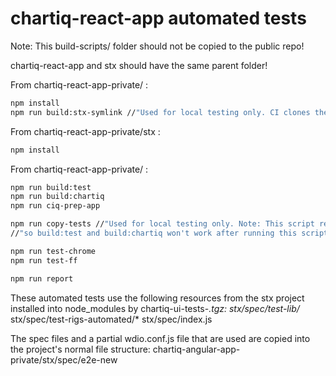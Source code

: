 # chartiq-react-app automated tests

Note: This build-scripts/ folder should not be copied to the public repo!

chartiq-react-app and stx should have the same parent folder!

From chartiq-react-app-private/ :
```sh
npm install
npm run build:stx-symlink //"Used for local testing only. CI clones the stx repo instead."
```
From chartiq-react-app-private/stx :
```sh
npm install
```
From chartiq-react-app-private/ :
```sh
npm run build:test
npm run build:chartiq
npm run ciq-prep-app

npm run copy-tests //"Used for local testing only. Note: This script removes the stx symlink"
//"so build:test and build:chartiq won't work after running this script"

npm run test-chrome
npm run test-ff

npm run report
```
These automated tests use the following resources from the stx project installed into node_modules by chartiq-ui-tests-*.tgz:
stx/spec/test-lib/*
stx/spec/test-rigs-automated/*
stx/spec/index.js

The spec files and a partial wdio.conf.js file that are used are copied into the project's normal file structure:
chartiq-angular-app-private/stx/spec/e2e-new
